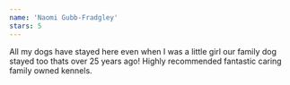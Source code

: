 ```yaml
---
name: 'Naomi Gubb-Fradgley'
stars: 5
---
```


All my dogs have stayed here even when I was a little girl our family
dog stayed too thats over 25 years ago! Highly recommended fantastic
caring family owned kennels.
